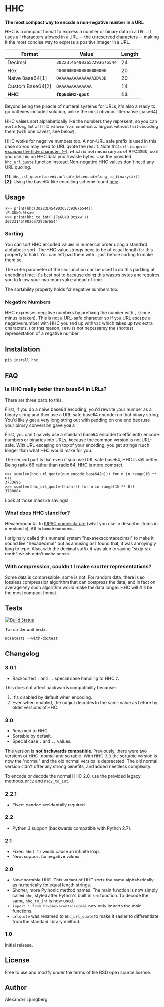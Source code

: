 HHC
===

**The most compact way to encode a non-negative number in a URL.**

HHC is a compact format to express a number or binary data in a URL. It uses all characters allowed in
a URL -- the [unreserved characters](http://tools.ietf.org/html/rfc3986#section-2.3) -- making it the most concise way to express a positive integer in a URL.


| Format | Value | Length |
| ------ | --- | --- |
| Decimal | `302231454903657293676544` | 24 |
| Hex | `40000000000000000000` | 20 |
| Naive Base64[1] | `QAAAAAAAAAAAAA%3D%3D` | 20 |
| Custom Base64[2] | `BAAAAAAAAAAAAA` | 14 |
| **HHC** | **`fDpEShMz-qput`** | **13** |


Beyond being the pinacle of numeral systems for URLs, it's also a ready to go batteries included solution, unlike the most obvious alternative (base64).

HHC values sort alphabetically like the numbers they represent, so you can sort a long list of HHC values from smallest to largest without first decoding them (with one caveat, see below). 

HHC works for negative numbers too. A non-URL safe prefix is used in this case so you may need to URL quote the result. Note that `urllib.quote` [escapes the tilde character (~)](http://bugs.python.org/issue16285), which is not necessary as
of RFC3986, so if you use this on HHC data you'll waste bytes. Use the provided `hhc_url_quote` function instead. Non-negative HHC values don't need any URL quoting.

**[1]**: `hhc_url_quote(base64.urlsafe_b64encode(long_to_binary(X)))`   
**[2]**: Using the base64-like encoding scheme found [here](http://stackoverflow.com/a/561704/76900).

## Usage

    >>> print(hhc(302231454903657293676544))
    iFsGUkO.0tsxw
    >>> print(hhc_to_int('iFsGUkO.0tsxw'))
    302231454903657293676544


### Sorting

You can sort HHC encoded values in numerical order using a standard alphabetic sort. The HHC value strings need to be of equal length for this property to hold. You can left pad them with `-` just before sorting to make them so.    

The `width` parameter of the `hhc` function can be used to do this padding at encoding time. It's best not to because doing this wastes bytes and requires you to know your maximum value ahead of time.

The sortability property holds for negative numbers too.

### Negative Numbers

HHC expresses negative numbers by prefixing the number with `,` (since minus is taken). This is not a URL-safe character so if you URL escape a negative number with HHC you end up with `%2C` which takes up two extra characters. For this reason, HHC is not necessarily the shortest representation of a negative number.

## Installation

    pip install hhc

## FAQ

### Is HHC really better than base64 in URLs?

There are three parts to this.

First, if you do a naive base64 encoding, you'd rewrite your number as a binary string and then use a URL-safe base64 encoder on that binary string. You'd likely get a very long string out with padding on one end because your binary conversion gave you a 

First, you can't naively use a standard base64 encoder to efficiently encode numbers or binaries into URLs, because the common version is not URL-safe. With URL escaping on top of your encoding, you get strings much longer than what HHC would make for you.

The second part is that even if you use URL-safe base64, HHC is still better. Being radix 66 rather than radix 64, HHC is more compact.

    >>> sum(len(hhc_url_quote(num_encode_base64(n))) for n in range(10 ** 6))
    3733696
    >>> sum(len(hhc_url_quote(hhc(n))) for n in range(10 ** 8))
    3708084
    
Look at those massive savings!


### What does HHC stand for?

Hexahexaconta. In [IUPAC nomenclature](https://en.wikipedia.org/wiki/IUPAC_numerical_multiplier) (what you use to describe atoms in a molecule), 66 is hexahexaconta. 

I originally called this numeral system "hexahexacontadecimal" to make it sound like "hexadecimal" but as amusing as I found that, it was annoyingly long to type. Also, with the decimal suffix it was akin to saying "sixty-six-tenth" which didn't make sense.

### With compression, couldn't I make shorter representations?

Some data is compressible, some is not. For random data, there is no lossless compression algorithm that can compress the data, and in fact on average any such algorithm would make the data longer. HHC will still be the most compact format.

## Tests

[![Build Status](https://travis-ci.org/aljungberg/hhc.svg?branch=master)](https://travis-ci.org/aljungberg/hhc)

To run the unit tests:

    nosetests --with-doctest

## Changelog

### 3.0.1

* Backported `.` and `..` special case handling to HHC 2.

This does not affect backwards compatibility because:

1. It's disabled by default when encoding.
2. Even when enabled, the output decodes to the same value as before by older versions of HHC.

### 3.0

* Renamed to HHC.
* Sortable by default.
* Special case `.` and `..` values.

This version is **not backwards compatible**. Previously, there were two versions of HHC: normal and sortable. With HHC 3.0 the sortable version is now the "normal" and the old normal version is deprecated. The old normal version didn't offer any strong benefits, and added needless complexity.
 
To encode or decode the normal HHC 2.0, use the provided legacy methods, `hhc2` and `hhc2_to_int`.

### 2.2.1

* Fixed: pandoc accidentally required.

### 2.2

* Python 3 support (backwards compatible with Python 2.7).

### 2.1

* Fixed: `hhc(-1)` would cause an infinite loop.
* New: support for negative values.

### 2.0

* New: sortable HHC. This variant of HHC sorts the same alphabetically as numerically for equal length strings.
* Shorter, more Pythonic method names. The main function is now simply called `hhc`, styled after Python's built in `hex` function. To decode the same, `hhc_to_int` is now used.
* `import * from hexahexacontadecimal` now only imports the main functions.
* `urlquote` was renamed to `hhc_url_quote` to make it easier to differentiate from the standard library method.

### 1.0

Initial release.

## License

Free to use and modify under the terms of the BSD open source license.

## Author

Alexander Ljungberg
